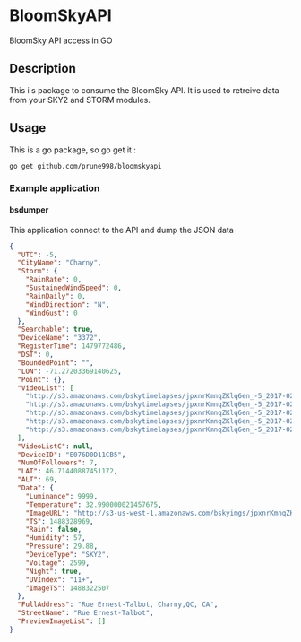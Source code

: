 # BloomSkyAPI
BloomSky API access in GO

## Description
This i s package to consume the BloomSky API.
It is used to retreive data from your SKY2 and STORM modules.

## Usage
This is a go package, so go get it :

```
go get github.com/prune998/bloomskyapi
```

### Example application
#### bsdumper
This application connect to the API and dump the JSON data

```JSON
{
  "UTC": -5,
  "CityName": "Charny",
  "Storm": {
    "RainRate": 0,
    "SustainedWindSpeed": 0,
    "RainDaily": 0,
    "WindDirection": "N",
    "WindGust": 0
  },
  "Searchable": true,
  "DeviceName": "3372",
  "RegisterTime": 1479772486,
  "DST": 0,
  "BoundedPoint": "",
  "LON": -71.27203369140625,
  "Point": {},
  "VideoList": [
    "http://s3.amazonaws.com/bskytimelapses/jpxnrKmnqZKlq6en_-5_2017-02-24.mp4",
    "http://s3.amazonaws.com/bskytimelapses/jpxnrKmnqZKlq6en_-5_2017-02-25.mp4",
    "http://s3.amazonaws.com/bskytimelapses/jpxnrKmnqZKlq6en_-5_2017-02-26.mp4",
    "http://s3.amazonaws.com/bskytimelapses/jpxnrKmnqZKlq6en_-5_2017-02-27.mp4",
    "http://s3.amazonaws.com/bskytimelapses/jpxnrKmnqZKlq6en_-5_2017-02-28.mp4"
  ],
  "VideoListC": null,
  "DeviceID": "E076D0D11CB5",
  "NumOfFollowers": 7,
  "LAT": 46.71440887451172,
  "ALT": 69,
  "Data": {
    "Luminance": 9999,
    "Temperature": 32.990000021457675,
    "ImageURL": "http://s3-us-west-1.amazonaws.com/bskyimgs/jpxnrKmnqZKlq6enqJ1krp2ql5OpmJw=.jpg",
    "TS": 1488328969,
    "Rain": false,
    "Humidity": 57,
    "Pressure": 29.88,
    "DeviceType": "SKY2",
    "Voltage": 2599,
    "Night": true,
    "UVIndex": "11+",
    "ImageTS": 1488322507
  },
  "FullAddress": "Rue Ernest-Talbot, Charny,QC, CA",
  "StreetName": "Rue Ernest-Talbot",
  "PreviewImageList": []
}
```
